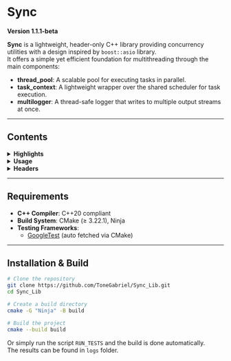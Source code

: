 # Sync

**Version 1.1.1-beta**

**Sync** is a lightweight, header-only C++ library providing concurrency utilities with a design inspired by `boost::asio` library.   
It offers a simple yet efficient foundation for multithreading through the main components:

- **thread_pool**: A scalable pool for executing tasks in parallel.
- **task_context**: A lightweight wrapper over the shared scheduler for task execution.
- **multilogger**: A thread-safe logger that writes to multiple output streams at once.

---

## Contents

<details>
<summary><b>Highlights</b></summary>

- Header-only – No compilation required; just include the headers.
- Modern C++20 Design – Leverages lambdas, smart pointers and RAII. 
- Unified Scheduler – Both `thread_pool` and `task_context` share the same scheduler implementation for efficient task management.
- Simple Interface – Submit tasks via `sync::post()` and let the executor handle them.
- Priority-Based Scheduling – Scheduler uses a priority queue; tasks can be posted with custom priority levels.
- Safe Execution – `sync::post()` returns `std::future<T>` so results or exceptions can be retrieved.
- Safe Logs – `sync::multilogger` enables simultaneous logging to multiple output streams (including custom ones).
- Well-tested – The project includes unit tests and builds the corresponding test executables.

</details>
<!-- END Highlights -->

<details>
<summary><b>Usage</b></summary>

```C++
#include "sync/thread_pool.hpp"

void simple_task()
{
    std::this_thread::sleep_for(std::chrono::milliseconds(100));
}

int main()
{
    sync::thread_pool pool(5);

    // assign tasks to thread_pool and create std::futures for results
    auto res1 = sync::post(pool, sync::priority::high, simple_task);
    auto res2 = sync::post(pool, simple_task);  // medium priority by default
    // ... any number of tasks

    // futures can block to wait for results
    res1.get();
    res2.get();

    // close the pool
    pool.join();

    return 0;
}
```

</details>
<!-- END Usage -->

<details>
<summary><b>Headers</b></summary>

- `task_context.hpp`
- `thread_pool.hpp`
- `multilogger.hpp`

</details>
<!-- END Headers -->

---

## Requirements

- **C++ Compiler**: C++20 compliant
- **Build System**: CMake (≥ 3.22.1), Ninja  
- **Testing Frameworks**:  
  - [GoogleTest](https://github.com/google/googletest) (auto fetched via CMake)  

---

## Installation & Build

```bash
# Clone the repository
git clone https://github.com/ToneGabriel/Sync_Lib.git
cd Sync_Lib

# Create a build directory
cmake -G "Ninja" -B build

# Build the project
cmake --build build
```

Or simply run the script `RUN_TESTS` and the build is done automatically.   
The results can be found in `logs` folder.
